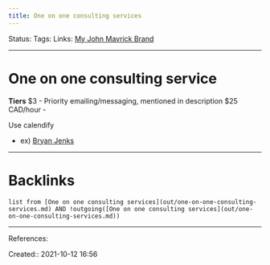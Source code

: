 ```yaml
---
title: One on one consulting services
---
```

Status: 
Tags: 
Links: [My John Mavrick Brand](out/my-john-mavrick-brand.md)
___
# One on one consulting service
**Tiers**
$3 - Priority emailing/messaging, mentioned in description
$25 CAD/hour - 


Use calendify
- ex) [Bryan Jenks](https://www.bryanjenks.dev/consultation)

___
# Backlinks
```dataview
list from [One on one consulting services](out/one-on-one-consulting-services.md) AND !outgoing([One on one consulting services](out/one-on-one-consulting-services.md))
```
___
References:

Created:: 2021-10-12 16:56
